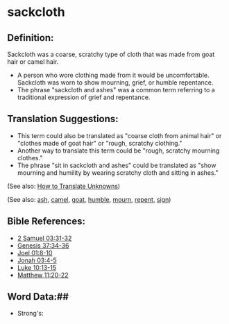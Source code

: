 # sackcloth #

## Definition: ##

Sackcloth was a coarse, scratchy type of cloth that was made from goat hair or camel hair.

* A person who wore clothing made from it would be uncomfortable. Sackcloth was worn to show mourning, grief, or humble repentance.
* The phrase "sackcloth and ashes" was a common term referring to a traditional expression of grief and repentance.

## Translation Suggestions:

* This term could also be translated as "coarse cloth from animal hair" or "clothes made of goat hair" or "rough, scratchy clothing."
* Another way to translate this term could be "rough, scratchy mourning clothes."
* The phrase "sit in sackcloth and ashes" could be translated as "show mourning and humility by wearing scratchy cloth and sitting in ashes."


(See also: [How to Translate Unknowns](rc://en/ta/man/translate/translate-unknown))

(See also: [ash](../other/ash.md), [camel](../other/camel.md), [goat](../other/goat.md), [humble](../other/humble.md), [mourn](../other/mourn.md), [repent](../kt/repent.md), [sign](../kt/sign.md))

## Bible References: ##

* [2 Samuel 03:31-32](rc://en/tn/help/2sa/03/31)
* [Genesis 37:34-36](rc://en/tn/help/gen/37/34)
* [Joel 01:8-10](rc://en/tn/help/jol/01/08)
* [Jonah 03:4-5](rc://en/tn/help/jon/03/04)
* [Luke 10:13-15](rc://en/tn/help/luk/10/13)
* [Matthew 11:20-22](rc://en/tn/help/mat/11/20)

## Word Data:##

* Strong's: 

